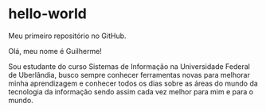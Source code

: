 # hello-world
Meu primeiro repositório no GitHub.

Olá, meu nome é Guilherme!

Sou estudante do curso Sistemas de Informação na Universidade Federal de Uberlândia, busco sempre conhecer ferramentas novas para melhorar minha aprendizagem e conhecer todos os dias sobre as áreas do mundo da tecnologia da informação sendo assim cada vez melhor para mim e para o mundo.
